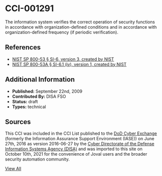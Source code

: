 # CCI-001291

The information system verifies the correct operation of security functions in accordance with organization-defined conditions and in accordance with organization-defined frequency (if periodic verification).

## References ##

* [NIST SP 800-53 § SI-6, version 3, created by NIST](http://csrc.nist.gov/publications/PubsSPs.html)
* [NIST SP 800-53A § SI-6.1 (iv), version 1, created by NIST](http://csrc.nist.gov/publications/PubsSPs.html)


## Additional Information ##

* **Published:** September 22nd, 2009
* **Contributed By:** DISA FSO
* **Status:** draft
* **Types:** technical

## Sources ##

This CCI was included in the CCI List published to the [DoD Cyber Exchange](https://public.cyber.mil/stigs/cci/)
(formerly the Information Assurance Support Environment (IASE)) on June 27th, 2016 as version
2016-06-27 by the [Cyber Directorate of the Defense Information Systems Agency (DISA)](https://public.cyber.mil/about-cyber/)
and was imported to this site on October 10th, 2021 for the convenience of Joval users and the broader
security automation community.

[View All](../README.md)
